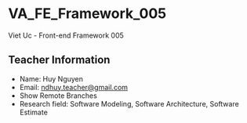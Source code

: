 # VA_FE_Framework_005
Viet Uc - Front-end Framework 005

## Teacher Information
* Name: Huy Nguyen
* Email: ndhuy.teacher@gmail.com
* Show Remote Branches
* Research field: Software Modeling, Software Architecture, Software Estimate